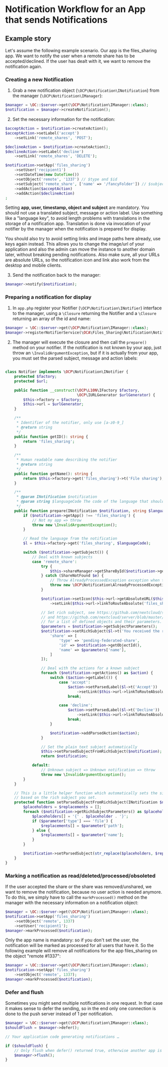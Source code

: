 # Notification Workflow for an App that sends Notifications

## Example story

Let's assume the following example scenario. Our app is the files_sharing app. We want
to notify the user when a remote share has to be accepted/declined. If the user has dealt
with it, we want to remove the notification again.

### Creating a new Notification

  1. Grab a new notification object (`\OCP\Notification\INotification`) from the manager
  (`\OCP\Notification\IManager`):
```php
$manager = \OC::$server->get(\OCP\Notification\IManager::class);
$notification = $manager->createNotification();
```

  2. Set the necessary information for the notification:
```php
$acceptAction = $notification->createAction();
$acceptAction->setLabel('accept')
    ->setLink('remote_shares', 'POST');

$declineAction = $notification->createAction();
$declineAction->setLabel('decline')
    ->setLink('remote_shares', 'DELETE');

$notification->setApp('files_sharing')
    ->setUser('recipient1')
    ->setDateTime(new DateTime())
    ->setObject('remote', '1337') // $type and $id
    ->setSubject('remote_share', ['name' => '/fancyFolder']) // $subject and $parameters
    ->addAction($acceptAction)
    ->addAction($declineAction)
;
```
  Setting **app, user, timestamp, object and subject** are mandatory. You should not use a
  translated subject, message or action label. Use something like a "language key", to avoid
  length problems with translations in the storage of a notification app. Translation is done
  via invocation of your notifier by the manager when the notification is prepared for display.

  You should also try to avoid setting links and image paths here already, use keys again instead.
  This allows you to change the image/url of your application and also the admin can move the instance
  to another domain later, without breaking pending notifications. Also make sure, all your URLs are
  absolute URLs, so the notification icon and link also work from the desktop and mobile clients.

  3. Send the notification back to the manager:
```php
$manager->notify($notification);
```

### Preparing a notification for display

  1. In `app.php` register your Notifier (`\OCP\Notification\INotifier`) interface to the manager,
  using a `\Closure` returning the Notifier and a `\Closure` returning an array of the id and name:
```php
$manager = \OC::$server->get(\OCP\Notification\IManager::class);
$manager->registerNotifierService(\OCA\Files_Sharing\Notification\Notifier::class);
```

  2. The manager will execute the closure and then call the `prepare()` method on your notifier.
  If the notification is not known by your app, just throw an `\InvalidArgumentException`,
  but if it is actually from your app, you must set the parsed subject, message and action labels:
```php

class Notifier implements \OCP\Notification\INotifier {
	protected $factory;
	protected $url;

	public function __construct(\OCP\L10N\IFactory $factory,
								\OCP\IURLGenerator $urlGenerator) {
		$this->factory = $factory;
		$this->url = $urlGenerator;
	}

	/**
	 * Identifier of the notifier, only use [a-z0-9_]
	 * @return string
	 */
	public function getID(): string {
		return 'files_sharing';
	}

	/**
	 * Human readable name describing the notifier
	 * @return string
	 */
	public function getName(): string {
		return $this->factory->get('files_sharing')->t('File sharing');
	}

	/**
	 * @param INotification $notification
	 * @param string $languageCode The code of the language that should be used to prepare the notification
	 */
	public function prepare(INotification $notification, string $languageCode): INotification {
		if ($notification->getApp() !== 'files_sharing') {
			// Not my app => throw
			throw new \InvalidArgumentException();
		}

		// Read the language from the notification
		$l = $this->factory->get('files_sharing', $languageCode);

		switch ($notification->getSubject()) {
			// Deal with known subjects
			case 'remote_share':
				try {
					$this->shareManager->getShareById($notification->getObjectId(), $notification->getUser());
				} catch (ShareNotFound $e) {
					// Throw AlreadyProcessedException exception when the notification has already been solved and can be removed.
					throw new \OCP\Notification\AlreadyProcessedException();
				}

				$notification->setIcon($this->url->getAbsoluteURL($this->url->imagePath('core', 'actions/share.svg')))
					->setLink($this->url->linkToRouteAbsolute('files_sharing.RemoteShare.overview', ['id' => $notification->getObjectId()]));

				// Set rich subject, see https://github.com/nextcloud/server/issues/1706 for more information
				// and https://github.com/nextcloud/server/blob/master/lib/public/RichObjectStrings/Definitions.php
				// for a list of defined objects and their parameters.
				$parameters = $notification->getSubjectParameters();
				$notification->setRichSubject($l->t('You received the remote share "{share}"'), [
					'share' => [
						'type' => 'pending-federated-share',
						'id' => $notification->getObjectId(),
						'name' => $parameters['name'],
					]
				]);

				// Deal with the actions for a known subject
				foreach ($notification->getActions() as $action) {
					switch ($action->getLabel()) {
						case 'accept':
							$action->setParsedLabel($l->t('Accept'))
								->setLink($this->url->linkToRouteAbsolute('files_sharing.RemoteShare.accept', ['id' => $notification->getObjectId()]), 'POST');
							break;

						case 'decline':
							$action->setParsedLabel($l->t('Decline'))
								->setLink($this->url->linkToRouteAbsolute('files_sharing.RemoteShare.decline', ['id' => $notification->getObjectId()]), 'DELETE');
							break;
					}

					$notification->addParsedAction($action);
				}

				// Set the plain text subject automatically
				$this->setParsedSubjectFromRichSubject($notification);
				return $notification;

			default:
				// Unknown subject => Unknown notification => throw
				throw new \InvalidArgumentException();
		}
	}

	// This is a little helper function which automatically sets the simple parsed subject
	// based on the rich subject you set.
	protected function setParsedSubjectFromRichSubject(INotification $notification) {
		$placeholders = $replacements = [];
		foreach ($notification->getRichSubjectParameters() as $placeholder => $parameter) {
			$placeholders[] = '{' . $placeholder . '}';
			if ($parameter['type'] === 'file') {
				$replacements[] = $parameter['path'];
			} else {
				$replacements[] = $parameter['name'];
			}
		}

		$notification->setParsedSubject(str_replace($placeholders, $replacements, $notification->getRichSubject()));
	}
}
```

### Marking a notification as read/deleted/processed/obsoleted

If the user accepted the share or the share was removed/unshared, we want to remove
the notification, because no user action is needed anymore. To do this, we simply have to
call the `markProcessed()` method on the manager with the necessary information on a
notification object:

```php
$manager = \OC::$server->get(\OCP\Notification\IManager::class);
$notification->setApp('files_sharing')
    ->setObject('remote', 1337)
    ->setUser('recipient1');
$manager->markProcessed($notification);
```

Only the app name is mandatory: so if you don't set the user, the notification
will be marked as processed for all users that have it. So the following example will
remove all notifications for the app files_sharing on the object "remote #1337":

```php
$manager = \OC::$server->get(\OCP\Notification\IManager::class);
$notification->setApp('files_sharing')
    ->setObject('remote', 1337);
$manager->markProcessed($notification);
```

### Defer and flush

Sometimes you might send multiple notifications in one request.
In that case it makes sense to defer the sending, so in the end only one connection
is done to the push server instead of 1 per notification.
```php
$manager = \OC::$server->get(\OCP\Notification\IManager::class);
$shouldFlush = $manager->defer();

// Your application code generating notifications …

if ($shouldFlush) {
	// Only flush when defer() returned true, otherwise another app is already deferring
	$manager->flush();
}
```
